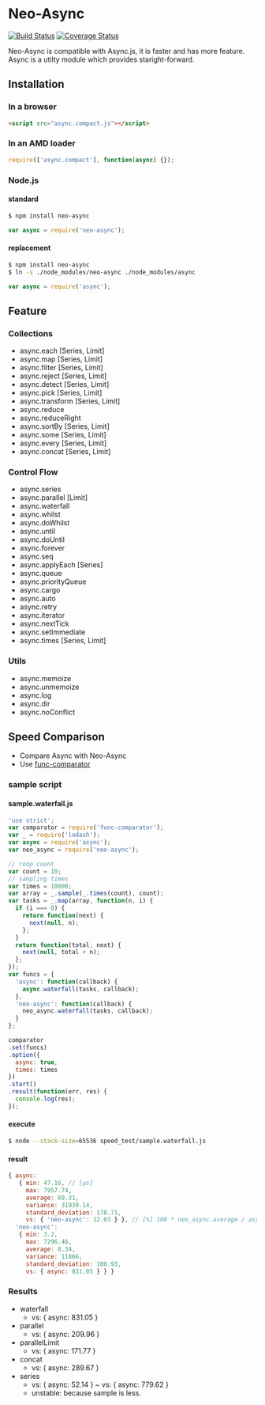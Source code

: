 # Neo-Async
[![Build Status](https://travis-ci.org/suguru03/Neo-Async.svg?branch=master)](https://travis-ci.org/suguru03/Neo-Async)
[![Coverage Status](https://coveralls.io/repos/suguru03/Neo-Async/badge.png?branch=master)](https://coveralls.io/r/suguru03/Neo-Async?branch=master)

Neo-Async is compatible with Async.js, it is faster and has more feature.  
Async is a utilty module which provides staright-forward.

## Installation

### In a browser
```html
<script src="async.compact.js"></script>
```

### In an AMD loader
```js
require(['async.compact'], function(async) {});
```

### Node.js

#### standard

```bash
$ npm install neo-async
```
```js
var async = require('neo-async');
```

#### replacement
```bash
$ npm install neo-async
$ ln -s ./node_modules/neo-async ./node_modules/async
```
```js
var async = require('async');
```
## Feature

### Collections

* async.each [Series, Limit]
* async.map [Series, Limit]
* async.filter [Series, Limit]
* async.reject [Series, Limit]
* async.detect [Series, Limit]
* async.pick [Series, Limit]
* async.transform [Series, Limit]
* async.reduce
* async.reduceRight
* async.sortBy [Series, Limit]
* async.some [Series, Limit]
* async.every [Series, Limit]
* async.concat [Series, Limit]

### Control Flow

* async.series
* async.parallel [Limit]
* async.waterfall
* async.whilst
* async.doWhilst
* async.until
* async.doUntil
* async.forever
* async.seq
* async.applyEach [Series]
* async.queue
* async.priorityQueue
* async.cargo
* async.auto
* async.retry
* async.iterator
* async.nextTick
* async.setImmediate
* async.times [Series, Limit]

### Utils

* async.memoize
* async.unmemoize
* async.log
* async.dir
* async.noConflict

## Speed Comparison

* Compare Async with Neo-Async  
* Use [func-comparator](https://github.com/suguru03/func-comparator "func-comparator")


### sample script

#### sample.waterfall.js

```js
'use strict';
var comparator = require('func-comparator');
var _ = require('lodash');
var async = require('async');
var neo_async = require('neo-async');

// roop count
var count = 10;
// sampling times
var times = 10000;
var array = _.sample(_.times(count), count);
var tasks = _.map(array, function(n, i) {
  if (i === 0) {
    return function(next) {
      next(null, n);
    };
  }
  return function(total, next) {
    next(null, total + n);
  };
});
var funcs = {
  'async': function(callback) {
    async.waterfall(tasks, callback);
  },
  'neo-async': function(callback) {
    neo_async.waterfall(tasks, callback);
  }
};

comparator
.set(funcs)
.option({
  async: true,
  times: times
})
.start()
.result(function(err, res) {
  console.log(res);
});
```

#### execute

```bash
$ node --stack-size=65536 speed_test/sample.waterfall.js
```

#### result

```js
{ async:
   { min: 47.16, // [μs]
     max: 7957.74,
     average: 69.31,
     variance: 31939.14,
     standard_deviation: 178.71,
     vs: { 'neo-async': 12.03 } }, // [%] 100 * neo_async.average / async.average
  'neo-async':
   { min: 3.2,
     max: 7296.46,
     average: 8.34,
     variance: 11866,
     standard_deviation: 108.93,
     vs: { async: 831.05 } } }
```

### Results

* waterfall
  * vs: { async: 831.05 }
* parallel
  * vs: { async: 209.96 }
* parallelLimit
  * vs: { async: 171.77 }
* concat
  * vs: { async: 289.67 }
* series
  * vs: { async: 52.14 } ~ vs: { async: 779.62 }
  * unstable: because sample is less.
